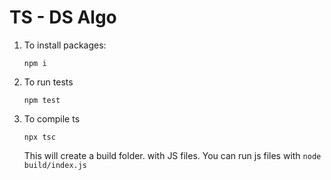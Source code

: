 # TS - DS Algo

1. To install packages:
    ```shell
    npm i
    ```
2. To run tests
    ```shell
    npm test
    ```
3. To compile ts
    ```shell
    npx tsc
    ```
    This will create a build folder. with JS files.
    You can run js files with ```node build/index.js```
